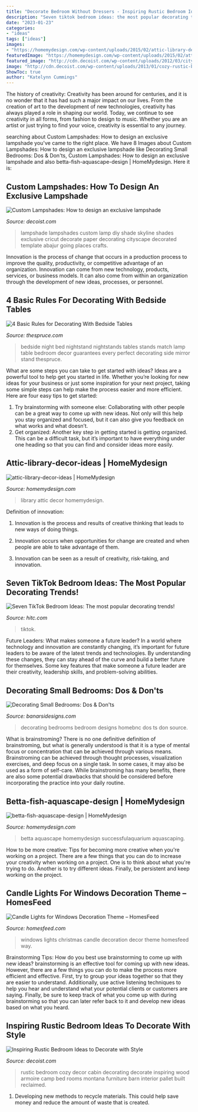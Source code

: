```yaml
---
title: "Decorate Bedroom Without Dressers - Inspiring Rustic Bedroom Ideas To Decorate With Style"
description: "Seven tiktok bedroom ideas: the most popular decorating trends!"
date: "2023-01-23"
categories:
- "ideas"
tags: ["ideas"]
images:
- "https://homemydesign.com/wp-content/uploads/2015/02/attic-library-decor-ideas.jpg"
featuredImage: "https://homemydesign.com/wp-content/uploads/2015/02/attic-library-decor-ideas.jpg"
featured_image: "http://cdn.decoist.com/wp-content/uploads/2012/03/city-skyline-lampshade.jpg"
image: "http://cdn.decoist.com/wp-content/uploads/2013/01/cozy-rustic-bedroom-design.jpg"
ShowToc: true
author: "Katelynn Cummings"
---
```



The history of creativity:
Creativity has been around for centuries, and it is no wonder that it has had such a major impact on our lives. From the creation of art to the development of new technologies, creativity has always played a role in shaping our world. Today, we continue to see creativity in all forms, from fashion to design to music. Whether you are an artist or just trying to find your voice, creativity is essential to any journey.

	

		
searching about Custom Lampshades: How to design an exclusive lampshade you've came to the right place. We have 8 Images about Custom Lampshades: How to design an exclusive lampshade like Decorating Small Bedrooms: Dos &amp; Don&#039;ts, Custom Lampshades: How to design an exclusive lampshade and also betta-fish-aquascape-design | HomeMydesign. Here it is:
		
    
## Custom Lampshades: How To Design An Exclusive Lampshade

<img loading=lazy src="http://cdn.decoist.com/wp-content/uploads/2012/03/city-skyline-lampshade.jpg" onerror="this.onerror=null;this.src='https://tse2.mm.bing.net/th?id=OIP.O3LzJfii1EuQmMbgQjHo0wHaJ4&amp;pid=15.1';" alt="Custom Lampshades: How to design an exclusive lampshade">

_Source: decoist.com_

>lampshade lampshades custom lamp diy shade skyline shades exclusive cricut decorate paper decorating cityscape decorated template abajur going places crafts. 

	

Innovation is the process of change that occurs in a production process to improve the quality, productivity, or competitive advantage of an organization. Innovation can come from new technology, products, services, or business models. It can also come from within an organization through the development of new ideas, processes, or personnel.

    
## 4 Basic Rules For Decorating With Bedside Tables

<img loading=lazy src="https://www.thespruce.com/thmb/fQ3LStSPEQiNxIMiIXfdE2vuA1A=/564x846/filters:fill(auto,1)/0060a0142ca7b3b9869f321801a6dd64-56aedd485f9b58b7d012abdc.jpg" onerror="this.onerror=null;this.src='https://tse1.mm.bing.net/th?id=OIP.UYzbOuaGesoPe0k1ISkWBwHaLH&amp;pid=15.1';" alt="4 Basic Rules for Decorating With Bedside Tables">

_Source: thespruce.com_

>bedside night bed nightstand nightstands tables stands match lamp table bedroom decor guarantees every perfect decorating side mirror stand thespruce. 

	

What are some steps you can take to get started with ideas?
Ideas are a powerful tool to help get you started in life. Whether you’re looking for new ideas for your business or just some inspiration for your next project, taking some simple steps can help make the process easier and more efficient. Here are four easy tips to get started: 
1. Try brainstorming with someone else: Collaborating with other people can be a great way to come up with new ideas. Not only will this help you stay organized and focused, but it can also give you feedback on what works and what doesn’t. 
2. Get organized: Another key step in getting started is getting organized. This can be a difficult task, but it’s important to have everything under one heading so that you can find and consider ideas more easily. 

    
## Attic-library-decor-ideas | HomeMydesign

<img loading=lazy src="https://homemydesign.com/wp-content/uploads/2015/02/attic-library-decor-ideas.jpg" onerror="this.onerror=null;this.src='https://tse2.mm.bing.net/th?id=OIP.mvBpnXiDlQhCG0g94t_v3gHaJL&amp;pid=15.1';" alt="attic-library-decor-ideas | HomeMydesign">

_Source: homemydesign.com_

>library attic decor homemydesign. 

	

Definition of innovation:
1. Innovation is the process and results of creative thinking that leads to new ways of doing things.
2. Innovation occurs when opportunities for change are created and when people are able to take advantage of them.

3. Innovation can be seen as a result of creativity, risk-taking, and innovation.

    
## Seven TikTok Bedroom Ideas: The Most Popular Decorating Trends!

<img loading=lazy src="https://www.hitc.com/static/uploads/2021/04/Bedroom-1024x904.jpg" onerror="this.onerror=null;this.src='https://tse4.mm.bing.net/th?id=OIP.AcWthM2zRTy6xEFq48BeXQHaGi&amp;pid=15.1';" alt="Seven TikTok Bedroom Ideas: The most popular decorating trends!">

_Source: hitc.com_

>tiktok. 

	

Future Leaders: What makes someone a future leader?
In a world where technology and innovation are constantly changing, it’s important for future leaders to be aware of the latest trends and technologies. By understanding these changes, they can stay ahead of the curve and build a better future for themselves. Some key features that make someone a future leader are their creativity, leadership skills, and problem-solving abilities.

    
## Decorating Small Bedrooms: Dos &amp; Don&#039;ts

<img loading=lazy src="https://www.banarsidesigns.com/blog/wp-content/uploads/2017/06/25-small-bedroom-designs-and-ideas-homebnc.jpg" onerror="this.onerror=null;this.src='https://tse4.mm.bing.net/th?id=OIP.7eFsnpgfPeiTxr8l5qXCugHaJ4&amp;pid=15.1';" alt="Decorating Small Bedrooms: Dos &amp; Don&#039;ts">

_Source: banarsidesigns.com_

>decorating bedrooms bedroom designs homebnc dos ts don source. 

	

What is brainstroming?
There is no one definitive definition of brainstroming, but what is generally understood is that it is a type of mental focus or concentration that can be achieved through various means. Brainstroming can be achieved through thought processes, visualization exercises, and deep focus on a single task. In some cases, it may also be used as a form of self-care. While brainstroming has many benefits, there are also some potential drawbacks that should be considered before incorporating the practice into your daily routine.

    
## Betta-fish-aquascape-design | HomeMydesign

<img loading=lazy src="https://homemydesign.com/wp-content/uploads/2021/01/betta-fish-aquascape-design.jpg" onerror="this.onerror=null;this.src='https://tse3.mm.bing.net/th?id=OIP.wWOpmubl8wP69wFirTBMRwHaHa&amp;pid=15.1';" alt="betta-fish-aquascape-design | HomeMydesign">

_Source: homemydesign.com_

>betta aquascape homemydesign successfulaquarium aquascaping. 

	

How to be more creative: Tips for becoming more creative when you're working on a project.
There are a few things that you can do to increase your creativity when working on a project. One is to think about what you're trying to do. Another is to try different ideas. Finally, be persistent and keep working on the project.

    
## Candle Lights For Windows Decoration Theme – HomesFeed

<img loading=lazy src="https://homesfeed.com/wp-content/uploads/2015/11/Elegant-Christmas-Decor-WIth-Candle-Lights-For-Windows.jpg" onerror="this.onerror=null;this.src='https://tse1.mm.bing.net/th?id=OIP.HaLqjeIUt4PoYiVmUQVURAHaJ4&amp;pid=15.1';" alt="Candle Lights for Windows Decoration Theme – HomesFeed">

_Source: homesfeed.com_

>windows lights christmas candle decoration decor theme homesfeed way. 

	

Brainstorming Tips: How do you best use brainstorming to come up with new ideas?
brainstorming is an effective tool for coming up with new ideas. However, there are a few things you can do to make the process more efficient and effective. First, try to group your ideas together so that they are easier to understand. Additionally, use active listening techniques to help you hear and understand what your potential clients or customers are saying. Finally, be sure to keep track of what you come up with during brainstorming so that you can later refer back to it and develop new ideas based on what you heard.

    
## Inspiring Rustic Bedroom Ideas To Decorate With Style

<img loading=lazy src="http://cdn.decoist.com/wp-content/uploads/2013/01/cozy-rustic-bedroom-design.jpg" onerror="this.onerror=null;this.src='https://tse2.mm.bing.net/th?id=OIP.txxDn_bJxb5_vQbycHY4eAHaLI&amp;pid=15.1';" alt="Inspiring Rustic Bedroom Ideas to Decorate with Style">

_Source: decoist.com_

>rustic bedroom cozy decor cabin decorating decorate inspiring wood armoire camp bed rooms montana furniture barn interior pallet built reclaimed. 

	

1. Developing new methods to recycle materials. This could help save money and reduce the amount of waste that is created.

